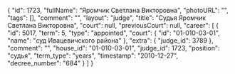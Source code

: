 {
    "id": 1723,
    "fullName": "Яромчик Светлана Викторовна",
    "photoURL": "",
    "tags": [],
    "comment": "",
    "layout": "judge",
    "title": "Судья Яромчик Светлана Викторовна",
    "court": null,
    "previousCourt": null,
    "career": [
        {
            "id": 5017,
            "term": 5,
            "type": "appointed",
            "court": {
                "id": "01-010-03-01",
                "name": "суд Ивацевичского района"
            },
            "extra": {
                "judge_id": 3789
            },
            "comment": "",
            "house_id": "01-010-03-01",
            "judge_id": 1723,
            "position": "судья",
            "term_type": "years",
            "timestamp": "2010-12-27",
            "decree_number": "684"
        }
    ]
}